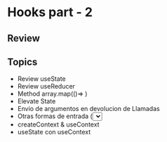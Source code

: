 # Hooks part - 2
## Review

## Topics

- Review useState
- Review useReducer
- Method array.map(()=> )
- Elevate State
- Envio de argumentos en devolucion de Llamadas
- Otras formas de entrada (<select/> & <input type="checkbox"/>)
- createContext & useContext
- useState con useContext